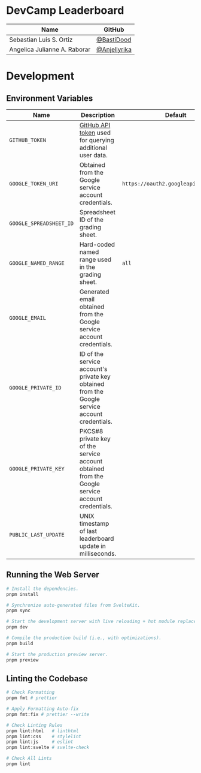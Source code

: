 # DevCamp Leaderboard

| Name                         | GitHub         |
| ---------------------------- | -------------- |
| Sebastian Luis S. Ortiz      | [@BastiDood]   |
| Angelica Julianne A. Raborar | [@Anjellyrika] |

[@BastiDood]: https://github.com/BastiDood
[@Anjellyrika]: https://github.com/Anjellyrika

# Development

## Environment Variables

| Name                    | Description                                                                                     | Default                               |
| ----------------------- | ----------------------------------------------------------------------------------------------- | ------------------------------------- |
| `GITHUB_TOKEN`          | [GitHub API token][gh-api] used for querying additional user data.                              |
| `GOOGLE_TOKEN_URI`      | Obtained from the Google service account credentials.                                           | `https://oauth2.googleapis.com/token` |
| `GOOGLE_SPREADSHEET_ID` | Spreadsheet ID of the grading sheet.                                                            |
| `GOOGLE_NAMED_RANGE`    | Hard-coded named range used in the grading sheet.                                               | `all`                                 |
| `GOOGLE_EMAIL`          | Generated email obtained from the Google service account credentials.                           |
| `GOOGLE_PRIVATE_ID`     | ID of the service account's private key obtained from the Google service account credentials.   |
| `GOOGLE_PRIVATE_KEY`    | PKCS#8 private key of the service account obtained from the Google service account credentials. |
| `PUBLIC_LAST_UPDATE`    | UNIX timestamp of last leaderboard update in milliseconds.                                      |

[gh-api]: https://docs.github.com/en/authentication/keeping-your-account-and-data-secure/managing-your-personal-access-tokens

## Running the Web Server

```bash
# Install the dependencies.
pnpm install

# Synchronize auto-generated files from SvelteKit.
pnpm sync

# Start the development server with live reloading + hot module replacement.
pnpm dev

# Compile the production build (i.e., with optimizations).
pnpm build

# Start the production preview server.
pnpm preview
```

## Linting the Codebase

```bash
# Check Formatting
pnpm fmt # prettier

# Apply Formatting Auto-fix
pnpm fmt:fix # prettier --write

# Check Linting Rules
pnpm lint:html   # linthtml
pnpm lint:css    # stylelint
pnpm lint:js     # eslint
pnpm lint:svelte # svelte-check

# Check All Lints
pnpm lint
```
